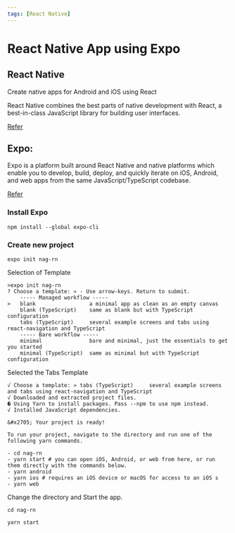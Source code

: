 ```yaml
---
tags: [React Native]
---
```


# React Native App using Expo

React Native
------------

Create native apps for Android and iOS using React

React Native combines the best parts of native development with React, a best-in-class JavaScript library for building user interfaces.

[Refer](https://reactnative.dev/)

<!--truncate-->

Expo:
-----

Expo is a platform built around React Native and native platforms which enable you to develop, build, deploy, and quickly iterate on iOS, Android, and web apps from the same JavaScript/TypeScript codebase.

[Refer](https://docs.expo.io/)

### Install Expo

`npm install --global expo-cli`

### Create new project

`expo init nag-rn`

Selection of Template

    >expo init nag-rn
    ? Choose a template: » - Use arrow-keys. Return to submit.
        ----- Managed workflow -----
    >   blank                 a minimal app as clean as an empty canvas
        blank (TypeScript)    same as blank but with TypeScript configuration
        tabs (TypeScript)     several example screens and tabs using react-navigation and TypeScript
        ----- Bare workflow -----
        minimal               bare and minimal, just the essentials to get you started
        minimal (TypeScript)  same as minimal but with TypeScript configuration
    

Selected the Tabs Template

    √ Choose a template: » tabs (TypeScript)     several example screens and tabs using react-navigation and TypeScript
    √ Downloaded and extracted project files.
    � Using Yarn to install packages. Pass --npm to use npm instead.
    √ Installed JavaScript dependencies.
    
    &#x2705; Your project is ready!
    
    To run your project, navigate to the directory and run one of the following yarn commands.
    
    - cd nag-rn
    - yarn start # you can open iOS, Android, or web from here, or run them directly with the commands below.
    - yarn android
    - yarn ios # requires an iOS device or macOS for access to an iOS s
    - yarn web
    

Change the directory and Start the app.

`cd nag-rn` 

`yarn start`


